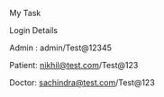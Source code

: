 My Task 


Login Details

Admin : admin/Test@12345

Patient: nikhil@test.com/Test@123

Doctor: sachindra@test.com/Test@123
 
